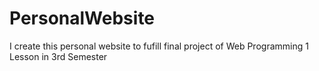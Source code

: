 # PersonalWebsite
I create this personal website to fufill final project of Web Programming 1 Lesson in 3rd Semester
